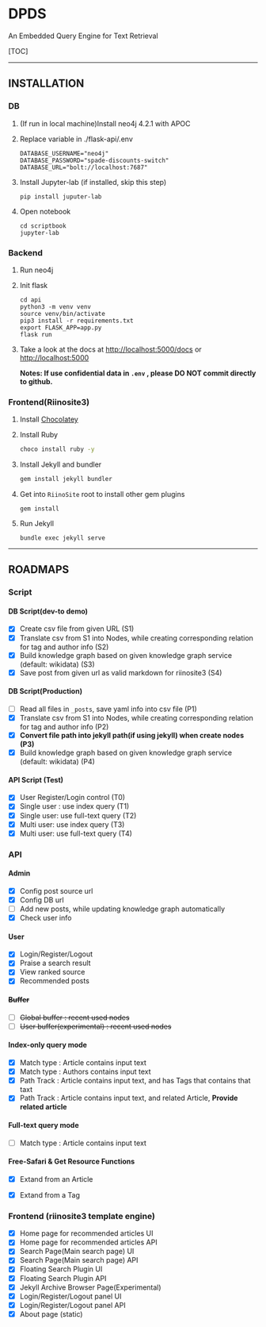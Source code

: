 # DPDS
An Embedded Query Engine for Text Retrieval

[TOC]

-------

## INSTALLATION 

### DB

1. (If run in local machine)Install neo4j 4.2.1 with APOC

2. Replace variable in ./flask-api/.env 

    ```
    DATABASE_USERNAME="neo4j"
    DATABASE_PASSWORD="spade-discounts-switch"
    DATABASE_URL="bolt://localhost:7687"
    ```

3. Install Jupyter-lab (if installed, skip this step)

   ```
   pip install juputer-lab
   ```

4. Open notebook

    ```
    cd scriptbook
    jupyter-lab
    ```

    

### Backend

1. Run neo4j

2. Init flask
    ```
    cd api
    python3 -m venv venv
    source venv/bin/activate
    pip3 install -r requirements.txt
    export FLASK_APP=app.py
    flask run
    ```
3. Take a look at the docs at [http://localhost:5000/docs](http://localhost:5000/docs) or [http://localhost:5000](http://localhost:5000)

   **Notes: If use confidential data in `.env` , please DO NOT commit directly to github.**


### Frontend(Riinosite3)

1. Install  [Chocolatey](https://chocolatey.org/packages/jekyll)

2. Install Ruby

   ```bash
   choco install ruby -y
   ```

3. Install Jekyll and bundler

   ```bash
   gem install jekyll bundler
   ```

4. Get into `RiinoSite` root to install other gem plugins

   ```
   gem install
   ```

5. Run Jekyll

   ```
   bundle exec jekyll serve
   ```

------

## ROADMAPS

### Script

#### DB Script(dev-to demo)

- [x] Create csv file from given URL (S1)
- [x] Translate csv from S1 into Nodes, while creating corresponding relation for tag and author info (S2)
- [x] Build knowledge graph based on given knowledge graph service (default: wikidata) (S3)
- [x] Save post from given url as valid markdown for riinosite3 (S4)

#### DB Script(Production)

- [ ] Read all files in `_posts`, save yaml info into csv file (P1)
- [x] Translate csv from S1 into Nodes, while creating corresponding relation for tag and author info (P2)
- [x] **Convert file path into jekyll path(if using jekyll) when create nodes (P3)**
- [x] Build knowledge graph based on given knowledge graph service (default: wikidata) (P4)

#### API Script (Test)

- [x] User Register/Login control (T0)
- [x] Single user : use index query (T1)
- [x] Single user: use full-text query (T2)
- [x] Multi user: use index query (T3)
- [x] Multi user: use full-text query (T4)

### API

#### Admin

- [x] Config post source url
- [x] Config DB url
- [ ] Add new posts, while updating knowledge graph automatically
- [x] Check user info

#### User

- [x] Login/Register/Logout
- [x] Praise a search result
- [x] View ranked source
- [x] Recommended posts 

#### ~~Buffer~~

- [ ] ~~Global buffer : recent used nodes~~
- [ ] ~~User buffer(experimental) : recent used nodes~~

#### Index-only query mode

- [x] Match type : Article contains input text
- [x] Match type : Authors contains input text
- [x] Path Track : Article contains input text, and has Tags that contains that taxt
- [x] Path Track : Article contains input text, and related Article, **Provide related article**

#### Full-text query mode

- [ ] Match type : Article contains input text

#### Free-Safari & Get Resource Functions

- [x] Extand from an Article
- [x] Extand from a Tag


### Frontend (riinosite3 template engine)

- [x] Home page for recommended articles UI
- [x] Home page for recommended articles API
- [x] Search Page(Main search page) UI
- [x] Search Page(Main search page) API
- [x] Floating Search Plugin UI
- [x] Floating Search Plugin API
- [x] Jekyll Archive Browser Page(Experimental)
- [x] Login/Register/Logout panel UI
- [x] Login/Register/Logout panel API
- [x] About page (static)